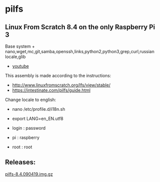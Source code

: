 # pilfs

## Linux From Scratch 8.4 on the only Raspberry Pi 3
Base system + nano,wget,mc,git,samba,openssh,links,python2,python3,grep,curl,russian locale,glib

* [youtube](https://www.youtube.com/watch?v=_R0oVOa2EVE&t=0s)

This assembly is made according to the instructions:

* http://www.linuxfromscratch.org/lfs/view/stable/
* https://intestinate.com/pilfs/guide.html

Change locale to english:
* nano /etc/profile.d/i18n.sh
* export LANG=en_EN.utf8

* login : password
* pi : raspberry
* root : root

## Releases:

[pilfs-8.4.090419.img.gz](https://yadi.sk/d/X_pRV5bNu1alfA)
